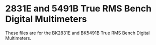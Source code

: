 # 2831E and 5491B True RMS Bench Digital Multimeters
These files are for the BK2831E and BK5491B True RMS Bench Digital Multimeters.
